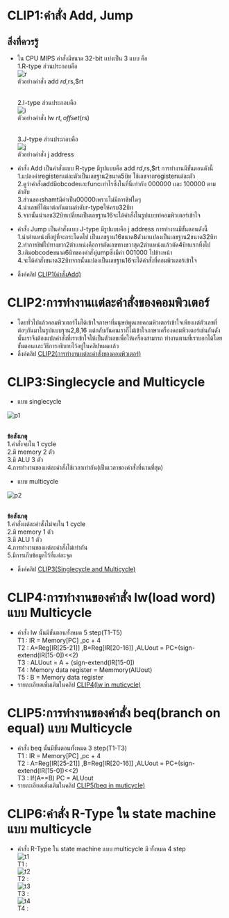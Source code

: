 # CLIP1:คำสั่ง Add, Jump
## สิ่งที่ควรรู้
- ใน CPU MIPS คำสั่งมีขนาด 32-bit เเบ่งเป็น 3 แบบ คือ
  <br>1.R-type ส่วนประกอบคือ
  <br>![r](https://lh3.googleusercontent.com/O-jKbPnwE1kc319eqSgEFoVvowAM75rzraNyQaQ7EaIifmswtU0miSSe_YQANMKfA5ZifO8e88lj70E_4219Yh8ccGaURF-8zeZlnRlghcCge-9ggKCAaZ1cyCib8kGbBfDCk8eBKJMHDpQunScyiZrxDtICPeP-64NIsLFAlLjJ3cuHBcYlX4-1zqajmuxns6iQSEWgZwdMPEJuV6YhMVdNu9lEQ6bfQUxmX0d4HNkWTrULOGzKxQucL8dxY6qRxOCuJfRKD-OdpARO_V07fZ0u8bKZYW-jux_7DADeKCj7--EFGNthopxSXXtRlbYZktAldO5cyv--15fm0uGYnXdRUFtH2DawpmwExQO7jzNru3XY8NGbcw6Bobs1EnnlWNZfWZLycmqm515MNaCa3LPttWgb4I9pEwypt96rQCpbm38M6Y4diRrO_UMACCnvUtQQxsjDaUdHHEA0cfFFFrSA9yVqSDkPytNSLz0W1X4NLsizerZ_TEkESngz8pLS1gdk-IgwIynlVmjMXK-wqBKegGJ4qaI-ZmqRnpz9ENL7qHCqnRMHrpfE3i9B1AdxmksT5ULYvUNu7pLdnVW_DlTCd20twUwGdIoNg5oLD03_FFu9C--4v4-NpK6gVG9KJEPJTmVT0eOeO66Nr881XYwGRWt6RrIciX2X0U76ROwcPt1vRy6uMZvJFMD7PhPiwJM-dK6LmY4jB1lGy2gdmUxE3bcPwuLiwbu8uaVfihWe_IJl5jfw=w648-h45-no)
  <br>ตัวอย่างคำสั่ง add $rd,$rs,$rt
  
  <br>2.I-type ส่วนประกอบคือ
  <br>![i](https://lh3.googleusercontent.com/3H09GYJkou7DGHQI7WuSab9RXA0nuBXqplHOdPr2xbc537DkWzCn9zHFFk2HTo7yUSmTAR9TBfk9MKf-4b3F6pW352eCf2I_45bnwktTYPc1RJbqRP8RdzMMz4ge1nfoN1bZeyd89RBMOWlmYkHEFz4VKLk6XxXAfmhjahHX6X41ogjNg6r5S16ofHvkwq8Gvz2OYZ6mbnqZCGLhHs2iKrt4A9eM73IsokpaZvkQLUg3GLg5Q4CW2M9Qu5cehbrculDtzwJUoUSauFpEtpWwOXI0v7Yhxwsb1HYc9BwGakKycVjLlGvgolLMd0enQhNjf-lXyVpoFAMwVNCVKEikKrvpjhFewi3BrSecPSzARUt58Voj5pZo1LclEecUIfwdjcGqyrOc17Kd_HliLwn_tF-jsRmaYFktYNe4mb188gRdJZd8kxWzFsB_zb4r-yQcarkeWqUhAxpAms3K1Pm2AknczTSlSXzICMO8jV8k2Wi3_lH1JGaSo8ped1qyMkN3kZijHnbOkXSQ8cco-gtG9rFo8HhHj1JEaKnAYX3P8cBxh424Rsa1v0TEF_ksR0dSp48ZeD0RoXqUcwIGf0yuimCT8DHnkGC91HhWva_hoGZkaQxWHjmVQUN49pg6yxHbshDQhth_Qtmr2aZNhDJbNwpB3h6S2OgfGLp1_-V15PfrIgg_gS6opAlWv9E=w506-h44-no)
  <br>ตัวอย่างคำสั่ง lw $rt,offset($rs)

  <br>3.J-type ส่วนประกอบคือ
  <br>![j](https://lh3.googleusercontent.com/GN7ANMHQvPJk5b4cRRTvHSsL8xf1xyQRTkuvBLMXv7ldU0BN-EZ5Ezbvx3IF7EFlOWFxT-0RxEhvbICn2f_p4IcmtStmoZ_UGQ9pSa4OAQAvNQCynVGIOBDLVMwxn__VV8mUUb7fg8hCQvMJUiNTOmYk3ndnRZ9kQGT14P7lJVUaHutvI8uChnxrJksNEeQhXkjrK7DIA6_tRI9IBx8TT2KbMDO5jtb9FA2hrwuD4NO4Rh5Tzs0g0llI8booUfl_nk1SCiKNCGh9llmaVdINLsgGRtB-dqG3s0BgDerYLodx6bOUcL8l2GXwvIXfjEbZcpIdavUO4hQsijS0ozwxSs1bsrOqYcAYTop2jv6KNqcVN1AimI1EEodqU1HFT6ceKlUvfoL3Bftu_IUTQs9ftviQyHNBPIR-ggPQgyiUvWwKrHtWUjYoK77AOArPSiWfsTC_w7KA12veLP3Ww6cb4BqU6S6no86kmNa6-fo3OREyJxs7yrTkxhTWfXI6byJluFmb030-8YWIoPBVu0FkaJpLKoiPlzf_Eqqzov-11BW-HBDrLA-q0s13CDCpkpOn2dgbN-np4h_ryACOGsMbM1YKKQ5BjIb_aqTgs3vNcpayeEENwJSffJ-eP7RN8rEWtTQHmbkyZET_hVb69WbCYqilF-qfgZxXXUVok1wJGJT3BzUX8St1KVyyo-o=w336-h42-no) 
  <br>ตัวอย่างคำสั่ง j address
  
- คำสั่ง Add เป็นคำสั่งแบบ R-type มีรูปแบบคือ add $rd,$rs,$rt การทำงานมีขั้นตอนดังนี้
  <br>1.แปลงค่าregisterเเต่ละตัวเป็นเลขฐาน2ขนาด5บิท ใช้เลขจากregisterเเต่ละตัว
  <br>2.ดูว่าคำสั่งaddมีobcodeเเละfuncเท่าไรซึ่งในที่นี่เท่ากับ 000000 เเละ 100000 ตามลำดับ
  <br>3.ส่วนของshamtมีค่าเป็น00000เพราะไม่มีการชิฟใดๆ
  <br>4.นำเลขที่ได้มาต่อกันตามลำดับr-typeให้ครบ32บิท
  <br>5.จากนั้นนำเลข32บิทเปลี่ยนเป็นเลขฐาน16จะได้คำสั่งในรูปแบบท่คอมพิวเตอร์เข้าใจ

- คำสั่ง Jump เป็นคำสั่งแบบ J-type มีรูปแบบคือ j address การทำงานมีขั้นตอนดังนี้
  <br>1.นำตำเเหน่งที่อยู่ที่จะกระโดดไป เป็นเลขฐาน16ขนาด8ตัวมาเเปลงเป็นเลขฐาน2ขนาด32บิท
  <br>2.ทำการชิฟไปทางขวา2ตำเเหน่งคือการตัดเลขทางขวาสุด2ตำเเหน่งเเล้วตัด4บิทเเรกทิ้งไป
  <br>3.เติมobcodeขนาด6บิทของคำสั่งjumpซึ่งมีค่า 001000 ไปข้างหน้า
  <br>4.จะได้คำสั่งขนาด32บิทจากนั้นแปลงเป็นเลขฐาน16จะได้คำสั่งที่คอมพิวเตอร์เข้าใจ
  
- ลิ้งค์คลิป [CLIP1(คำสั่งAdd)](https://youtu.be/U5B8R18Q3nM)


# CLIP2:การทำงานเเต่ละคำสั่งของคอมพิวเตอร์
- โดยทั่วไปแล้วคอมพิวเตอร์ไมได้เข้าใจภาษาที่มนุษย์พูดเลยคอมพิวเตอร์เข้าใจเพียงเเต่ตัวเลขที่ต่อๆกันมาในรูปเเบบฐาน2,8,16
  เเต่กลับกันคนเราก็ไม่เข้าใจภาษาเครื่องคอมพิวเตอร์เช่นกันดังนั้นเราจึงต้องแปลคำสั่งที่เราเข้าใจให้เป็นตัวเลขเพื่อให้เครื่องสามารถ
  ทำงานตามที่เราบอกได้โดยขั้นตอนเเละวิธีการอธิบายไว้อยู่ในคลิปหมดเเล้ว
- ลิ้งค์คลิป [CLIP2(การทำงานเเต่ละคำสั่งของคอมพิวเตอร์)](https://www.youtube.com/watch?v=kX9hZPzyaBc&t=19s)


# CLIP3:Singlecycle and Multicycle

- แบบ singlecycle 

![p1](https://lings2mi.files.wordpress.com/2012/12/figure4-11-mipsdatapathr-lod-beq.gif?w=702&zoom=2)

  <br> **ข้อสังเกตุ**
  <br>1.คำสั่งจบใน 1 cycle
  <br>2.มี memory 2 ตัว
  <br>3.มี ALU 3 ตัว
  <br>4.การทำงานของเเต่ละคำสั่งใช้เวลาเท่ากัน(เป็นเวลาของคำสั่งที่นานที่สุด)
  
- แบบ multicycle
 
![p2](https://camo.githubusercontent.com/3a759f503101d7359e3b9e88a79a64b022814d5a/68747470733a2f2f692e696d6775722e636f6d2f6d5758485770542e706e67)

  <br>**ข้อสังเกตุ**
  <br>1.คำสั่งเเต่ละคำสั่งไม่จบใน 1 cycle
  <br>2.มี memory 1 ตัว
  <br>3.มี ALU 1 ตัว
  <br>4.การทำงานของเเต่ละคำสั่งไม่เท่ากัน
  <br>5.มีการเก็บข้อมูลไว้ที่เเต่ละจุด
  
- ลิ้งค์คลิป [CLIP3(Singlecycle and Multicycle)](https://www.youtube.com/watch?v=ns2NKb_gKvM)
  
# CLIP4:การทำงานของคำสั่ง lw(load word) แบบ Multicycle

- คำสั่ง lw นั้นมีขั้นตอนทั้งหมด 5 step(T1-T5)
  <br>T1 : IR = Memory[PC] ,pc + 4 
  <br>T2 : A=Reg[IR[25-21]] ,B=Reg[IR[20-16]] ,ALUout = PC+(sign-extend(IR[15-0])<<2)
  <br>T3 : ALUout = A + (sign-extend(IR[15-0])
  <br>T4 : Memory data register = Memmory(AlUout)
  <br>T5 : B = Memory data register
- รายละเอียดเพื่มเติมในคลิป [CLIP4(lw in muticycle)](https://www.youtube.com/watch?v=Z5NQPWH3Bhk&t=4s)
  
# CLIP5:การทำงานของคำสั่ง beq(branch on equal) แบบ Multicycle

- คำสั่ง beq นั้นมีขั้นตอนทั้งหมด 3 step(T1-T3)
  <br>T1 : IR = Memory[PC] ,pc + 4 
  <br>T2 : A=Reg[IR[25-21]] ,B=Reg[IR[20-16]] ,ALUout = PC+(sign-extend(IR[15-0])<<2)
  <br>T3 : If(A==B) PC = ALUout 
- รายละเอียดเพื่มเติมในคลิป [CLIP5(beq in muticycle)](https://www.youtube.com/watch?v=bck_AWRrWS4)

# CLIP6:คำสั่ง R-Type ใน state machine แบบ multicycle

- คำสั่ง R-Type ใน state machine แบบ multicycle มี ทั้งหมด 4 step
  <br>![t1](https://lh3.googleusercontent.com/KzC3YtTtryqPs097D9eQzTeUHAZ1uMR0CcGRyAm8lV0-qD570LsSAxp5fEAKw-NzRUk-_54n6LQjoX7e5mEBdYFm4ClZTOG-njVdMPqMlN7YtAxD6psfNL0LJBooGndFbZVBbJT58_UkRSJRtSLW6SZdkw3iqcrCO7-bnVSHeOJoJF-ouaBudCTEu0klXY4kdeJgC70n6idQRJY5H_IIWu8mS4Zh-Cu8R76xT9kl1gMoTc4IKuV9ZB_Latp8nN_s8X3MU6rGxBsPviTFQYd0ro34DpkUa59qqjiXoxsIB9nkcbt_wBMGXdhTfOAiU1h1GCSFQ7tn69335dmOot4uzYQw_yCFNrKTBe4TSv4vkUo3CcCaone1m0Gl-5b6Hn0mZGV1_Hl7EgFclWmYxb09n5kSvnbybpwMhBxlCQqURuymgcmaOGI_RHaL-ctj6FFRBV3cYD9HJ9YCHFi6bvdvdrOF72G2JtZanz0ppFUNP8ben0tALW3zyRP1uhdS8-UhJmfH6Uv4AOiyMQ2q8kFXl-I-q9wNxoUhr8zYy42VgYes4vBDxykj99zUvIBH1xXNxM9QlA7Gdf3z82AU40P9UaV9RldYSaWr3GnuwQG_-mgsIU53JnM-jcU6t3WwnN-HtDb9ID1ksnXaA3bPtRhjKoO1ooj8N6b1wQW00R_vrN4eTxvh8KIPibX0ye0=w954-h675-no)
  <br>T1 : 
  <br>![t2](https://lh3.googleusercontent.com/wVnLrJXRllEB7oageJAUVSKzSxJSTi8LdAaqo6Xt_JYlJBne9zHwFBySkTwzP5Ld5QwtO3IFem9MzKnawK84watdd4-3Dzx5oGm6dro_QolXvn4clFz7wLyOo0s34jmxVzbmY5syWgnlnTLzvmbOeIqwaihjdit7LU8ZHNglSqyna9ykwVksdPJxwrNoFk2JTH7iE-1Vf7suvl2YW3UYOpq9qeUdtHObxHHWgh3O9LdRMJigJIiMWmU0OhQFi0rA-vjQ2ung9pWgw8fqj6pWkFKRhxjQUuswvqjwTnOCnhrNmHre110msn0bnNlfr5WGxYltUkgFYHFktB2c0I1Xisj-B4Gkn854Rgn5DVe8Mg5aRsV-6iWJl_XudNb_6v2QYZOaB557RgPW_Re4UAC0lgscZf6D_xUYaBiAuJr-3m4NwyXO8EIT-RW5xuQbITGmSd6BarGN30GA_Xl_RAZMoJLspPWaiSVKZKEzsYj0XwRUIOx3vOqjmgPm3ebGEk4QEX1cONLnCpxWEXrsl3X4sGLNogZt-mHX_3d7_5ym9kgo5XhvX7MfA6ydVqENRzebMEIVWonuRq-88-elYBCcdHKiNCeCv-Rf5Fh977KYo4Dc0wdVwa6dFNW6Kbva_VlxcSnU2FvuAsa-IF9C51o7ozXJHEE_AMrH19mtqHCbC_vFEPjplK11tvyvXgI=w937-h702-no)
  <br>T2 : 
  <br>![t3](https://lh3.googleusercontent.com/W-sZkhkhZc-UWNOXBWs1tBUEahU25Ty79pyc0zP4l21GULwppFzmxy6K7rnwnVx0fpjudr62G33t9st3fBqs09m-Scy2L1A50_3FRMvl-qEx_cyU3hZty_B3kBqJKVPQTFMZv7PGvfj8hv2yr_n2ymzp2XWsN1IrU28Kl_o4IplC5I851h2BdDIB4ufuow3hE9os9Ezu3aOhRiDmDeUS40bBCBANg7C5LPRN3_qboUBrdCebfQzNdhqKUC6blP8Rmyk9z7JvHi4Pm8v22KpmikcKyQTL6cXLhEmlnvNOj7pHOHacqvW2VETY3YSmZziugDh6JGzq6DlBU5Z2b15k-1vUZTdh3-ByCU6KuBsff9CmMW-1MJNjoqu6fzx0TsyaW4NKObBR_nYX1k7ODH0B5AwA4dgWFGAOlg_YLkaD2jTLGirzjovJHMSNM7ryuQkCjlK5SByI7e70Akq32Ep8LbMMY8mUTUyVbllg0Hx1L-o6lCUkDXoirzJLr72k4GKb3AjiKBkSYEPf9gUWfoQBVjI-B8NfRxuaKdOMEog9Ks67jsT8aiM6j3Qy5il4gDPrvU4T2LReCxfVINo9JfB_5S816XyE2F42cZuS4Q96P8x6oBtsEHqllw8I-rpXe9JmbBde54bmMxHhgLKRNDjGKRLn6JRgUX3Y0nopwlL2_X951CiB9QC-IBp9smc=w942-h665-no)
  <br>T3 :
  <br>![t4](https://lh3.googleusercontent.com/S9Ue_OVC5RDLwaAin8EPfFEndvqqCGtsDscrsFy8DbJXwX4zAANQbxWJoLgandhK9d6N1Y98KtWKU53b5jqKGb4BTKGCi1jAVTdIQ4I88_XRWycdWWwagwoGm53FUinTx2u8OsglRkG6Pa_DOWsiBPOhPUH8GKY4TfLfENQx7NFQU3QCb5u5XZWKsgbtFL-sGaOT9k9dDWDknSOfD5lk6A25VTlHtSti1r7FzjMC5q1-rWjbHTz1_eBsUqU4_olAIjt3FpkrFlVIPhIlnTGXv9Tyr009OWOFzBlc67_IEkYkVegzm4ANQDpq6qsUb9L-I6rzohPwOshB3VZiZ4wkwN9v-Q6xzpWRhcvfUWYmDfcT0WnUhKDDDpuzXGK4aX4aFQqTVyO-egRSMKofWoZUYogNVEJCrUTQeZSHIdtxBGH35J81UdturFJvfbstGDLk-oWfeJdgcn0yiwHx_erLdTo-lGHn-pKROgIIqDh4KpxpKihfaieh0360f-KCCK3fNA_Lvy1FqEQhSd2IT7eoHPTHlyU93zmZEAzmtlKfms6Ro6ZzRJPj9PLlfyhZbF9FIp1J-yTx-AwYejXlTzx5tfMaKrb6Yuufh9DBElqhGp7UxgGwxVHLG9leg3ZVOdxawtDfw_RMvym4NiEqttzQ1aOTS8saigHpxADfYIjoaxdkg7Jjr4JbnXwm16Y=w925-h683-no)
  <br>T4 :
